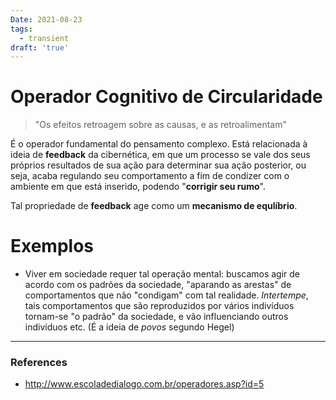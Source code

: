 ```yaml
---
Date: 2021-08-23
tags:
  - transient
draft: 'true'
---
```

# Operador Cognitivo de Circularidade
> "Os efeitos retroagem sobre as causas, e as retroalimentam"

É o operador fundamental do pensamento complexo. Está relacionada à ideia de **feedback** da cibernética, em que um processo se vale dos seus próprios resultados de sua ação para determinar sua ação posterior, ou seja, acaba regulando seu comportamento a fim de condizer com o ambiente em que está inserido, podendo "**corrigir seu rumo**". 

Tal propriedade de **feedback** age como um **mecanismo de equlíbrio**. 

# Exemplos
- Viver em sociedade requer tal operação mental: buscamos agir de acordo com os padrões da sociedade, "aparando as arestas" de comportamentos que não "condigam" com tal realidade. *Intertempe*, tais comportamentos que são reproduzidos por vários indivíduos tornam-se "o padrão" da sociedade, e vão influenciando outros indivíduos etc. (É a ideia de *povos* segundo Hegel)

---
### References
- http://www.escoladedialogo.com.br/operadores.asp?id=5